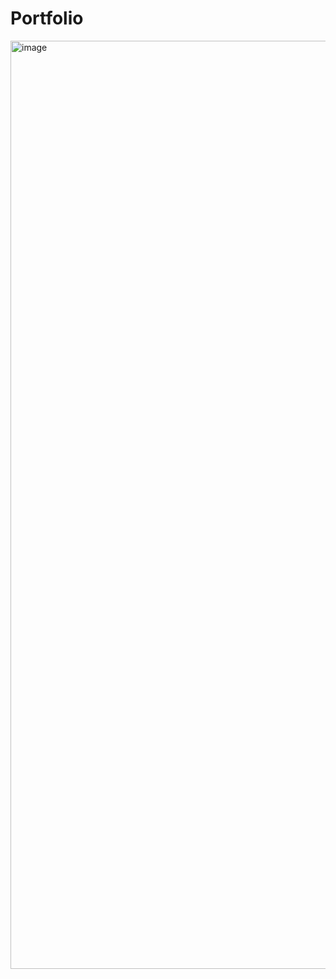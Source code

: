 # Portfolio


<img width="1485" alt="image" src="https://github.com/anceldev/anceldev.github.io/assets/105651744/52275ecb-c0a7-4dee-9337-e19760999de6">
